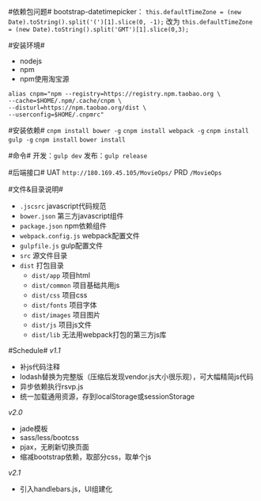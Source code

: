 #依赖包问题#
bootstrap-datetimepicker：
`this.defaultTimeZone = (new Date).toString().split('(')[1].slice(0, -1);`
改为
`this.defaultTimeZone = (new Date).toString().split('GMT')[1].slice(0,3);`

#安装环境#
- nodejs
- npm
- npm使用淘宝源
```
alias cnpm="npm --registry=https://registry.npm.taobao.org \
--cache=$HOME/.npm/.cache/cnpm \
--disturl=https://npm.taobao.org/dist \
--userconfig=$HOME/.cnpmrc"
```

#安装依赖#
`cnpm install bower -g`
`cnpm install webpack -g`
`cnpm install gulp -g`
`cnpm install`
`bower install`

#命令#
开发：`gulp dev`
发布：`gulp release`

#后端接口#
UAT `http://180.169.45.105/MovieOps/`
PRD `/MovieOps`

#文件&目录说明#
- `.jscsrc` javascript代码规范
- `bower.json` 第三方javascript组件
- `package.json` npm依赖组件
- `webpack.config.js` webpack配置文件
- `gulpfile.js` gulp配置文件
- `src` 源文件目录
- `dist` 打包目录
    - `dist/app` 项目html
    - `dist/common` 项目基础共用js
    - `dist/css` 项目css
    - `dist/fonts` 项目字体
    - `dist/images` 项目图片
    - `dist/js` 项目js文件
    - `dist/lib` 无法用webpack打包的第三方js库

#Schedule#
_v1.1_
- 补js代码注释
- lodash替换为完整版（压缩后发现vendor.js大小很乐观），可大幅精简js代码
- 异步依赖执行rsvp.js
- 统一加载通用资源，存到localStorage或sessionStorage

_v2.0_
- jade模板
- sass/less/bootcss
- pjax，无刷新切换页面
- 缩减bootstrap依赖，取部分css，取单个js

_v2.1_
- 引入handlebars.js，UI组建化